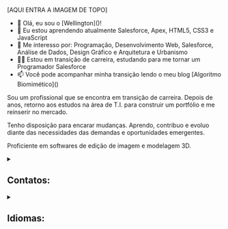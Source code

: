 [AQUI ENTRA A IMAGEM DE TOPO]

- 👋  Olá, eu sou o [Wellington](<a href="https://github.com/wellingtonmnf" target="_blank"></a>)!
- 🌱 Eu estou aprendendo atualmente Salesforce, Apex, HTML5, CSS3 e JavaScript
- 👀 Me interesso por: Programação, Desenvolvimento Web, Salesforce, Análise de Dados, Design Gráfico e Arquitetura e Urbanismo
- :man_technologist: Estou em transição de carreira, estudando para me tornar um Programador Salesforce 
- 📫 Você pode acompanhar minha transição lendo o meu blog [Algoritmo Biomimético](<a href="https://medium.com/algoritmo-biomimetico" target="_blank"></a>)

Sou um profissional que se encontra em transição de carreira. Depois de anos, retorno aos estudos na área de T.I. para construir um portfólio e me reinserir no mercado.

Tenho disposição para encarar mudanças. Aprendo, contribuo e evoluo diante das necessidades das demandas e oportunidades emergentes.

Proficiente em softwares de edição de imagem e modelagem 3D.

<details>
<summary><h2>Contatos:</h2></summary>

[![Email](https://img.shields.io/badge/Microsoft_Outlook-0078D4?style=for-the-badge&logo=microsoft-outlook&logoColor=white)](https://mailto:wellingtonmnf@outlook.com){:target="_blank"}
[![Medium](https://img.shields.io/badge/Medium-12100E?style=for-the-badge&logo=medium&logoColor=white)](https://medium.com)
[![GitHub](https://img.shields.io/badge/GitHub-100000?style=for-the-badge&logo=github&logoColor=white)](https://github.com/wellingtonmnf)
[![LinkedIn](https://img.shields.io/badge/LinkedIn-0077B5?style=for-the-badge&logo=linkedin&logoColor=white)](https://linkedin.com/wellingtonmnf)
[![Twitter](https://img.shields.io/badge/Twitter-1DA1F2?style=for-the-badge&logo=twitter&logoColor=white)](https://twitter.com/wellingtonmnf)

</details>

<details>
<summary><h2>Idiomas:</h2></summary>

Idioma | Leitura | Escrita | Conversação
:---: | :---: | :---: | :---:
Português | Nativo | Nativo | Nativo
Inglês | Boa | Boa | Médio
Espanhol | Boa | Baixa | Não

</details>



<!---
wellingtonmnf/wellingtonmnf is a ✨ special ✨ repository because its `README.md` (this file) appears on your GitHub profile.
You can click the Preview link to take a look at your changes.
--->
